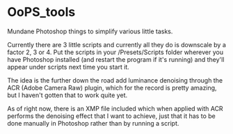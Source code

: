 # OoPS_tools
Mundane Photoshop things to simplify various little tasks.

Currently there are 3 little scripts and currently all they do is downscale by a factor 2, 3 or 4.
Put the scripts in your /Presets/Scripts folder wherever you have Photoshop installed (and restart the program if it's running) and they'll appear under scripts next time you start it.

The idea is the further down the road add luminance denoising through the ACR (Adobe Camera Raw) plugin, which for the record is pretty amazing, but I haven't gotten that to work quite yet.

As of right now, there is an XMP file included which when applied with ACR performs the denoising effect that I want to achieve, just that it has to be done manually in Photoshop rather than by running a script.